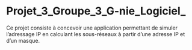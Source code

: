 # Projet_3_Groupe_3_G-nie_Logiciel_
Ce projet consiste à concevoir une application permettant de simuler l’adressage IP en calculant les sous-réseaux à partir d’une adresse IP et d’un masque.
